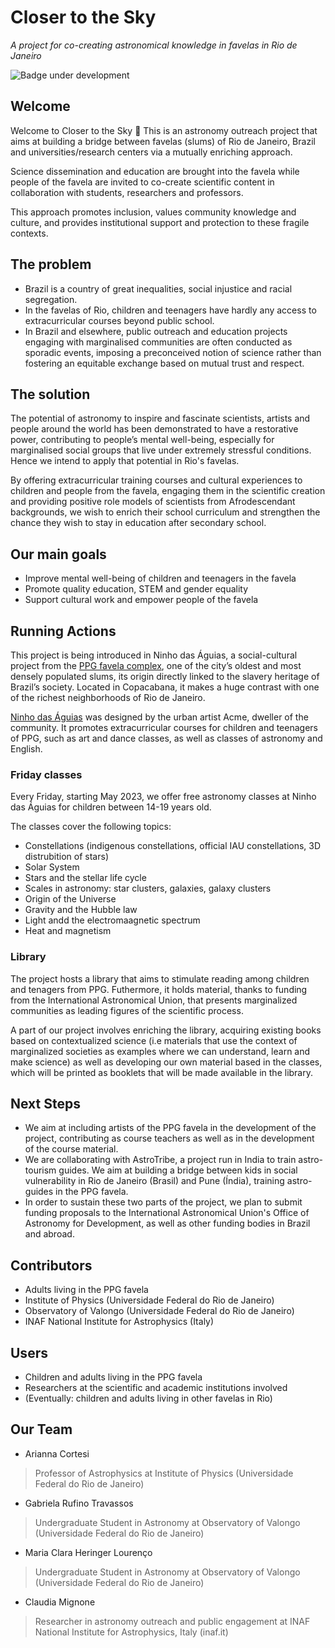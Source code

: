 # Closer to the Sky
*A project for co-creating astronomical knowledge in favelas in Rio de Janeiro*

![Badge under development](http://img.shields.io/static/v1?label=STATUS&message=under%20Development&color=GREEN&style=for-the-badge)


## Welcome
Welcome to Closer to the Sky 🌟 This is an astronomy outreach project that aims at building a bridge between favelas (slums) of Rio de Janeiro, Brazil and universities/research centers via a mutually enriching approach. 

Science dissemination and education are brought into the favela while people of the favela are invited to co-create scientific content in collaboration with students, researchers and professors.

This approach promotes inclusion, values community knowledge and culture, and provides institutional support and protection to these fragile contexts.

## The problem
* Brazil is a country of great inequalities, social injustice and racial segregation. 
* In the favelas of Rio, children and teenagers have hardly any access to extracurricular courses beyond public school.
* In Brazil and elsewhere, public outreach and education projects engaging with marginalised communities are often conducted as sporadic events, imposing a preconceived notion of science rather than fostering an equitable exchange based on mutual trust and respect. 

## The solution
The potential of astronomy to inspire and fascinate scientists, artists and people around the world has been demonstrated to have a restorative power, contributing to people’s mental well-being, especially for marginalised social groups that live under extremely stressful conditions. Hence we intend to apply that potential in Rio's favelas. 

By offering extracurricular training courses and cultural experiences to children and people from the favela, engaging them in the scientific creation and providing positive role models of scientists from Afrodescendant backgrounds, we wish to enrich their school curriculum and strengthen the chance they wish to stay in education after secondary school. 

## Our main goals
* Improve mental well-being of children and teenagers in the favela
* Promote quality education, STEM and gender equality
* Support cultural work and empower people of the favela

## Running Actions
This project is being introduced in Ninho das Águias, a social-cultural project from the [PPG favela complex](https://en.wikipedia.org/wiki/Cantagalo%E2%80%93Pav%C3%A3o%E2%80%93Pav%C3%A3ozinho), one of the city’s oldest and most densely populated slums, its origin directly linked to the slavery heritage of Brazil’s society. Located in Copacabana, it makes a huge contrast with one of the richest neighborhoods of Rio de Janeiro.

[Ninho das Águias](https://universoacme.wixsite.com/ninhodasaguias/sobre) was designed by the urban artist Acme, dweller of the community. It promotes extracurricular courses for children and teenagers of PPG, such as art and dance classes, as well as classes of astronomy and English. 

### Friday classes

Every Friday, starting May 2023, we offer free astronomy classes at Ninho das Águias for children between 14-19 years old.

The classes cover the following topics:
* Constellations (indigenous constellations, official IAU constellations, 3D distrubition of stars)
* Solar System
* Stars and the stellar life cycle
* Scales in astronomy: star clusters, galaxies, galaxy clusters
* Origin of the Universe
* Gravity and the Hubble law
* Light andd the electromaagnetic spectrum
* Heat and magnetism

### Library
The project hosts a library that aims to stimulate reading among children and tenagers from PPG. Futhermore, it holds material, thanks to funding from the International Astronomical Union, that presents marginalized communities as leading figures of the scientific process.

A part of our project involves enriching the library, acquiring existing books based on contextualized science (i.e materials that use the context of marginalized societies as examples where we can understand, learn and make science) as well as developing our own material based in the classes, which will be printed as booklets that will be made available in the library. 


## Next Steps

- We aim at including artists of the PPG favela in the development of the project, contributing as course teachers as well as in the development of the course material. 
- We are collaborating with AstroTribe, a project run in India to train astro-tourism guides. We aim at building a bridge between kids in social vulnerability in Rio de Janeiro (Brasil) and Pune (Índia), training astro-guides in the PPG favela.
- In order to sustain these two parts of the project, we plan to submit funding proposals to the International Astronomical Union's Office of Astronomy for Development, as well as other funding bodies in Brazil and abroad.



## Contributors
- Adults living in the PPG favela
- Institute of Physics (Universidade Federal do Rio de Janeiro)
- Observatory of Valongo (Universidade Federal do Rio de Janeiro)
- INAF National Institute for Astrophysics (Italy)

## Users
- Children and adults living in the PPG favela 
- Researchers at the scientific and academic institutions involved
- (Eventually: children and adults living in other favelas in Rio)

## Our Team
- Arianna Cortesi
> Professor of Astrophysics at Institute of Physics (Universidade Federal do Rio de Janeiro)
- Gabriela Rufino Travassos
> Undergraduate Student in Astronomy at Observatory of Valongo (Universidade Federal do Rio de Janeiro)
- Maria Clara Heringer Lourenço
> Undergraduate Student in Astronomy at Observatory of Valongo (Universidade Federal do Rio de Janeiro) 
- Claudia Mignone
> Researcher in astronomy outreach and public engagement at INAF National Institute for Astrophysics, Italy (inaf.it)


